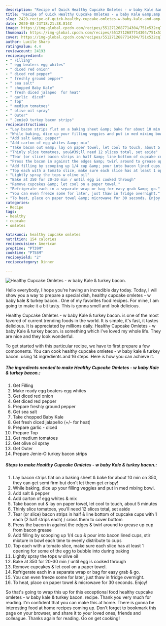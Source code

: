 ```yaml
---
description: "Recipe of Quick Healthy Cupcake Omletes - w baby Kale &amp;amp; turkey bacon."
title: "Recipe of Quick Healthy Cupcake Omletes - w baby Kale &amp;amp; turkey bacon."
slug: 2429-recipe-of-quick-healthy-cupcake-omletes-w-baby-kale-and-amp-turkey-bacon
date: 2020-08-23T18:21:38.814Z
image: https://img-global.cpcdn.com/recipes/5512712687714304/751x532cq70/healthy-cupcake-omletes-w-baby-kale-turkey-bacon-recipe-main-photo.jpg
thumbnail: https://img-global.cpcdn.com/recipes/5512712687714304/751x532cq70/healthy-cupcake-omletes-w-baby-kale-turkey-bacon-recipe-main-photo.jpg
cover: https://img-global.cpcdn.com/recipes/5512712687714304/751x532cq70/healthy-cupcake-omletes-w-baby-kale-turkey-bacon-recipe-main-photo.jpg
author: Lucile Sharp
ratingvalue: 4.4
reviewcount: 24193
recipeingredient:
- " Filling"
- " egg beaters egg whites"
- " diced red onion"
- " diced red pepper"
- " freshly ground pepper"
- " sea salt"
- " chopped Baby Kale"
- " fresh diced jalapeo  for heat"
- " garlic  diced"
- " Top"
- " medium tomatoes"
- " olive oil spray"
- " Outer"
- " JenieO turkey bacon strips"
recipeinstructions:
- "Lay bacon strips flat on a baking sheet &amp; bake for about 10 min on 350, they can get semi firm but don&#39;t let them get crispy!"
- "While baking, dice up your filling veggies and put in med mixing bowl."
- "Add salt &amp; pepper"
- "Add carton of egg whites &amp; mix"
- "Take bacon out &amp; lay on paper towel, let cool to touch, about 5 minutes"
- "Thinly slice tomatoes, you&#39;ll need 12 slices total, set aside"
- "Tear (or slice) bacon strips in half &amp; line bottom of cupcake cups with 1 each (2 half strips each) / cross them to cover bottom"
- "Press the bacon in against the edges &amp; twirl around to grease up cup from bacon grease"
- "Add filling by scooping up 1/4 cup &amp; pour into bacon lined cups, stir mixture in bowl each time to evenly distribute to cups"
- "Top each with a tomato slice, make sure each slice has at least 1 opening for some of the egg to bubble into during baking"
- "Lightly spray the tops w olive oil"
- "Bake at 350 for 20-30 min / until egg is cooked through"
- "Remove cupcakes &amp; let cool on a paper towel."
- "Refrigerate each in a separate wrap or bag for easy grab &amp; go."
- "You can even freeze some for later, just thaw in fridge overnight."
- "To heat, place on paper towel &amp; microwave for 30 seconds. Enjoy!"
categories:
- Recipe
tags:
- healthy
- cupcake
- omletes

katakunci: healthy cupcake omletes 
nutrition: 154 calories
recipecuisine: American
preptime: "PT39M"
cooktime: "PT58M"
recipeyield: "2"
recipecategory: Dinner

---
```



![Healthy Cupcake Omletes - w baby Kale &amp; turkey bacon.](https://img-global.cpcdn.com/recipes/5512712687714304/751x532cq70/healthy-cupcake-omletes-w-baby-kale-turkey-bacon-recipe-main-photo.jpg)

Hello everybody, I hope you're having an incredible day today. Today, I will show you a way to prepare a special dish, healthy cupcake omletes - w baby kale &amp; turkey bacon.. One of my favorites food recipes. For mine, I am going to make it a bit tasty. This is gonna smell and look delicious.

Healthy Cupcake Omletes - w baby Kale &amp; turkey bacon. is one of the most favored of current trending foods in the world. It is simple, it's fast, it tastes delicious. It is appreciated by millions daily. Healthy Cupcake Omletes - w baby Kale &amp; turkey bacon. is something which I've loved my whole life. They are nice and they look wonderful.




To get started with this particular recipe, we have to first prepare a few components. You can cook healthy cupcake omletes - w baby kale &amp; turkey bacon. using 14 ingredients and 16 steps. Here is how you can achieve it.

<!--inarticleads1-->

##### The ingredients needed to make Healthy Cupcake Omletes - w baby Kale &amp; turkey bacon.:

1. Get  Filling
1. Make ready  egg beaters egg whites
1. Get  diced red onion
1. Get  diced red pepper
1. Prepare  freshly ground pepper
1. Get  sea salt
1. Take  chopped Baby Kale
1. Get  fresh diced jalapeño (+/- for heat)
1. Prepare  garlic - diced
1. Prepare  Top
1. Get  medium tomatoes
1. Get  olive oil spray
1. Get  Outer
1. Prepare  Jenie-O turkey bacon strips




<!--inarticleads2-->

##### Steps to make Healthy Cupcake Omletes - w baby Kale &amp; turkey bacon.:

1. Lay bacon strips flat on a baking sheet &amp; bake for about 10 min on 350, they can get semi firm but don&#39;t let them get crispy!
1. While baking, dice up your filling veggies and put in med mixing bowl.
1. Add salt &amp; pepper
1. Add carton of egg whites &amp; mix
1. Take bacon out &amp; lay on paper towel, let cool to touch, about 5 minutes
1. Thinly slice tomatoes, you&#39;ll need 12 slices total, set aside
1. Tear (or slice) bacon strips in half &amp; line bottom of cupcake cups with 1 each (2 half strips each) / cross them to cover bottom
1. Press the bacon in against the edges &amp; twirl around to grease up cup from bacon grease
1. Add filling by scooping up 1/4 cup &amp; pour into bacon lined cups, stir mixture in bowl each time to evenly distribute to cups
1. Top each with a tomato slice, make sure each slice has at least 1 opening for some of the egg to bubble into during baking
1. Lightly spray the tops w olive oil
1. Bake at 350 for 20-30 min / until egg is cooked through
1. Remove cupcakes &amp; let cool on a paper towel.
1. Refrigerate each in a separate wrap or bag for easy grab &amp; go.
1. You can even freeze some for later, just thaw in fridge overnight.
1. To heat, place on paper towel &amp; microwave for 30 seconds. Enjoy!




So that's going to wrap this up for this exceptional food healthy cupcake omletes - w baby kale &amp; turkey bacon. recipe. Thank you very much for reading. I'm confident that you can make this at home. There is gonna be interesting food at home recipes coming up. Don't forget to bookmark this page on your browser, and share it to your loved ones, friends and colleague. Thanks again for reading. Go on get cooking!
